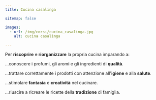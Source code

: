 ```yaml
---
title: Cucina casalinga

sitemap: false

images:
  - url: /img/corsi/cucina_casalinga.jpg
    alt: cucina casalinga

---
```


Per **riscoprire** e **riorganizzare** la propria cucina imparando a: 

…conoscere i profumi, gli aromi e gli ingredienti di **qualità**. 

…trattare correttamente i prodotti con attenzione all'**igiene** e alla **salute**. 

…stimolare **fantasia** e **creatività** nel cucinare. 

…riuscire a ricreare le ricette della **tradizione** di famiglia.